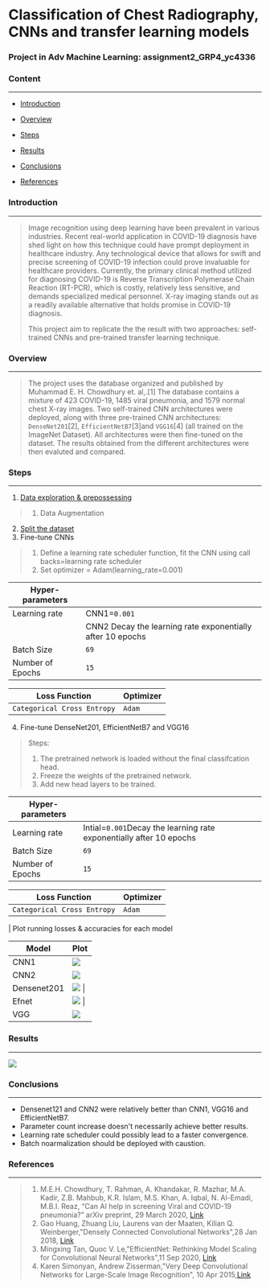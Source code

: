 # Classification of Chest Radiography, CNNs and transfer learning models

### Project in Adv Machine Learning: assignment2_GRP4_yc4336

### Content

------------------------------------------------------------------------

-   [Introduction](#introduction)

-   [Overview](#overview)

-   [Steps](#steps)

-   [Results](#results)

-   [Conclusions](#conclusions)

-   [References](#references)

### Introduction

------------------------------------------------------------------------

> Image recognition using deep learning have been prevalent in various industries. Recent real-world application in COVID-19 diagnosis have shed light on how this technique could have prompt deployment in healthcare industry. Any technological device that allows for swift and precise screening of COVID-19 infection could prove invaluable for healthcare providers. Currently, the primary clinical method utilized for diagnosing COVID-19 is Reverse Transcription Polymerase Chain Reaction (RT-PCR), which is costly, relatively less sensitive, and demands specialized medical personnel. X-ray imaging stands out as a readily available alternative that holds promise in COVID-19 diagnosis.
>
> This project aim to replicate the the result with two approaches: self-trained CNNs and pre-trained transfer learning technique.

### Overview

------------------------------------------------------------------------

> The project uses the database organized and published by Muhammad E. H. Chowdhury et. al,.[1] The database contains a mixture of 423 COVID-19, 1485 viral pneumonia, and 1579 normal chest X-ray images.
> Two self-trained CNN architectures were deployed, along with three pre-trained CNN architectures: `DenseNet201`[2], `EfficientNetB7`[3]and `VGG16`[4] (all trained on the ImageNet Dataset). All architectures were then fine-tuned on the dataset.
> The results obtained from the different architectures were then evaluted and compared.

### Steps

------------------------------------------------------------------------

1. [Data exploration & prepossessing](https://github.com/cyn-chen01/assignment2_GRP4_yc4336/blob/main/Data%20exploration%20%26%20prepossessing%20.py)
> 1. Data Augmentation
2. [Split the dataset](https://github.com/cyn-chen01/assignment2_GRP4_yc4336/blob/main/Split%20the%20dataset.py)
3. Fine-tune CNNs
> 1. Define a learning rate scheduler function, fit the CNN using call backs=learning rate scheduler
> 2. Set optimizer = Adam(learning_rate=0.001)

| Hyper-parameters    |                                                            |
|---------------------|------------------------------------------------------------|
| Learning rate       | CNN1=`0.001`                                               |
|                     | CNN2 Decay the learning rate exponentially after 10 epochs |
| Batch Size          | `69`                                                       |
| Number of Epochs    | `15`                                                       |

| Loss Function               | Optimizer |
|-----------------------------|-----------|
| `Categorical Cross Entropy` | `Adam`    |

4. Fine-tune DenseNet201, EfficientNetB7 and VGG16
> Steps:
>  1. The pretrained network is loaded without the final classifcation head.
>  2. Freeze the weights of the pretrained network.
>  3. Add new head layers to be trained.


| Hyper-parameters    |                                                                     |
|---------------------|---------------------------------------------------------------------|
| Learning rate       | Intial=`0.001`Decay the learning rate exponentially after 10 epochs |
| Batch Size          | `69`                                                                |
| Number of Epochs    | `15`                                                                |

| Loss Function               | Optimizer |
|-----------------------------|-----------|
| `Categorical Cross Entropy` | `Adam`    |

| Plot running losses & accuracies for each model

| Model                   | Plot                              |
|-------------------------|-----------------------------------|
| CNN1                    | ![](plots/plot_CNN1.png)          |
| CNN2                    | ![](plots/plot_CNN2.png)          |
| Densenet201             | ![](plots/plot_densenet.png) \|   |
| Efnet                   | ![](plots/plot_efnet.png) \|      |
| ![]()VGG                | ![](plots/plot_vgg.png)           |

### Results

------------------------------------------------------------------------

![](plots/summary.png)

### Conclusions

------------------------------------------------------------------------

-   Densenet121 and CNN2 were relatively better than CNN1, VGG16 and EfficientNetB7.
-   Parameter count increase doesn't necessarily achieve better results.
-   Learning rate scheduler could possibly lead to a faster convergence.
-   Batch noarmalization should be deployed with caustion.

### References

------------------------------------------------------------------------

> 1. M.E.H. Chowdhury, T. Rahman, A. Khandakar, R. Mazhar, M.A. Kadir, Z.B. Mahbub, K.R. Islam, M.S. Khan, A. Iqbal, N. Al-Emadi, M.B.I. Reaz, “Can AI help in screening Viral and COVID-19 pneumonia?” arXiv preprint, 29 March 2020, [Link](https://colab.research.google.com/corgiredirector?site=https%3A%2F%2Farxiv.org%2Fabs%2F2003.13145)
> 2. Gao Huang, Zhuang Liu, Laurens van der Maaten, Kilian Q. Weinberger,"Densely Connected Convolutional Networks",28 Jan 2018, [Link](https://arxiv.org/abs/1608.06993)
> 3. Mingxing Tan, Quoc V. Le,"EfficientNet: Rethinking Model Scaling for Convolutional Neural Networks",11 Sep 2020, [Link](https://arxiv.org/abs/1905.11946)
> 4. Karen Simonyan, Andrew Zisserman,"Very Deep Convolutional Networks for Large-Scale Image Recognition", 10 Apr 2015,[Link](https://arxiv.org/abs/1409.1556)
